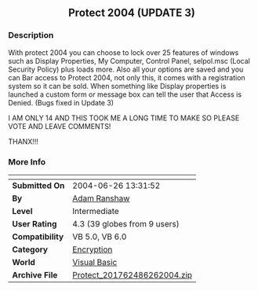 ﻿<div align="center">

## Protect 2004 \(UPDATE 3\)


</div>

### Description

With protect 2004 you can choose to lock over 25 features of windows such as Display Properties, My Computer, Control Panel, selpol.msc (Local Security Policy) plus loads more. Also all your options are saved and you can Bar access to Protect 2004, not only this, it comes with a registration system so it can be sold. When something like Display properties is launched a custom form or message box can tell the user that Access is Denied. (Bugs fixed in Update 3)

I AM ONLY 14 AND THIS TOOK ME A LONG TIME TO MAKE SO PLEASE VOTE AND LEAVE COMMENTS!

THANX!!!
 
### More Info
 


<span>             |<span>
---                |---
**Submitted On**   |2004-06-26 13:31:52
**By**             |[Adam Ranshaw](https://github.com/Planet-Source-Code/PSCIndex/blob/master/ByAuthor/adam-ranshaw.md)
**Level**          |Intermediate
**User Rating**    |4.3 (39 globes from 9 users)
**Compatibility**  |VB 5\.0, VB 6\.0
**Category**       |[Encryption](https://github.com/Planet-Source-Code/PSCIndex/blob/master/ByCategory/encryption__1-48.md)
**World**          |[Visual Basic](https://github.com/Planet-Source-Code/PSCIndex/blob/master/ByWorld/visual-basic.md)
**Archive File**   |[Protect\_201762486262004\.zip](https://github.com/Planet-Source-Code/adam-ranshaw-protect-2004-update-3__1-54157/archive/master.zip)








